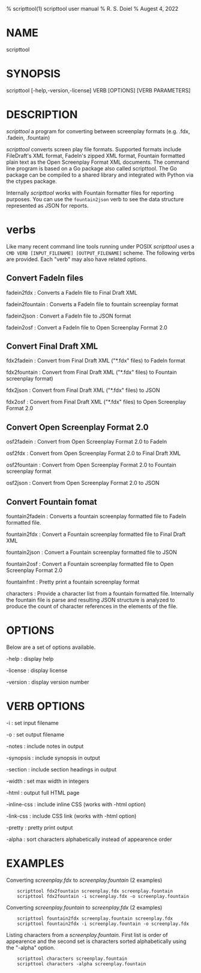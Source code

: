 % scripttool(1) scripttool user manual
% R. S. Doiel
% Augest 4, 2022

# NAME

scripttool

# SYNOPSIS

scripttool [-help,-version,-license] VERB [OPTIONS] [VERB PARAMETERS]


# DESCRIPTION

_scripttool_ a program for converting between screenplay formats (e.g. .fdx, .fadein, .fountain)

_scripttool_ converts screen play file formats. Supported formats include FileDraft's XML format, FadeIn's zipped XML format, Fountain formatted plain text as the Open Screenplay Format XML documents. The command line program is based on a Go package also called scripttool. The Go package can be compiled to a shared library and integrated with Python via the ctypes package.  

Internally _scripttool_ works with Fountain formatter files for reporting purposes. You can use the `fountain2json` verb to see the data structure represented as JSON for reports.

# verbs

Like many recent command line tools running under POSIX _scripttool_ uses
a `CMD VERB [INPUT_FILENAME] [OUTPUT_FILENAME]` scheme. The following verbs are provided. Each "verb" may also have related options.

## Convert FadeIn files

fadein2fdx
: Converts a FadeIn file to Final Draft XML 

fadein2fountain
: Converts a FadeIn file to fountain screenplay format

fadein2json
: Convert a FadeIn file to JSON format

fadein2osf
: Convert a FadeIn file to Open Screenplay Format 2.0

## Convert Final Draft XML

fdx2fadein
: Convert from Final Draft XML ("*.fdx" files) to FadeIn format

fdx2fountain
: Convert from Final Draft XML ("*.fdx" files) to Fountain screenplay format)

fdx2json
: Convert from Final Draft XML ("*.fdx" files) to JSON

fdx2osf
: Convert from Final Draft XML ("*.fdx" files) to Open Screenplay Format 2.0

## Convert Open Screenplay Format 2.0

osf2fadein
: Convert from Open Screenplay Format 2.0 to FadeIn

osf2fdx
: Convert from Open Screenplay Format 2.0 to Final Draft XML

osf2fountain
: Convert from Open Screenplay Format 2.0 to Fountain screenplay format

osf2json
: Convert from Open Screenplay Format 2.0 to JSON

## Convert Fountain fomat

fountain2fadein
: Converts a fountain screenplay formatted file to FadeIn formatted file.

fountain2fdx
: Convert a Fountain screenplay formatted file to Final Draft XML

fountain2json
: Convert a Fountain screenplay formatted file to JSON

fountain2osf
: Convert a Fountain screenplay formatted file to Open Screenplay Format 2.0 

fountainfmt
: Pretty print a fountain screenplay format

characters
: Provide a character list from a fountain formatted file. Internally the fountain file is parse and resulting JSON structure is analyzed to produce the count of character references in the elements of the file.



# OPTIONS

Below are a set of options available.

-help
: display help

-license
: display license

-version
: display version number

# VERB OPTIONS

-i
: set input filename

-o
: set output filename

-notes
: include notes in output

-synopsis
: include synopsis in output

-section
: include section headings in output

-width
: set max width in integers

-html
: output full HTML page

-inline-css
: include inline CSS (works with -html option)

-link-css
: include CSS link (works with -html option)

-pretty
: pretty print output

-alpha
: sort characters alphabetically instead of appearence order


# EXAMPLES

Converting *screenplay.fdx* to *screenplay.fountain* (2 examples)

~~~shell
    scripttool fdx2fountain screenplay.fdx screenplay.fountain
    scripttool fdx2fountain -i screenplay.fdx -o screenplay.fountain
~~~

Converting *screenplay.fountain* to *screenplay.fdx* (2 examples)

~~~shell
    scripttool fountain2fdx screenplay.fountain screenplay.fdx
    scripttool fountain2fdx -i screenplay.fountain -o screenplay.fdx
~~~

Listing characters from a *screenplay.fountain*. First list is order of appearence and the second set is characters sorted alphabetically using the "-alpha" option.

~~~shell
    scripttool characters screenplay.fountain
    scripttool characters -alpha screenplay.fountain
~~~


